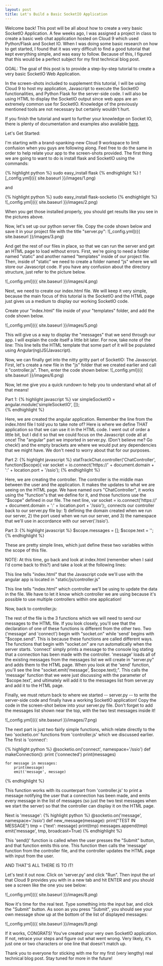 ```yaml
---
layout: post
title: Let's Build a Basic SocketIO Application
---
```


Welcome back! This post will be all about how to create a very basic SocketIO Application. A few weeks ago, I was assigned a project in class to create a basic web chat application hosted on Cloud 9 which used Python/Flask and Socket IO.
When I was doing some basic research on how to get started, I found that it was very difficult to find a good tutorial that kept everything simple, and was easy to follow. Because of this, I figured that this would be a perfect subject for my first technical blog post.

GOAL: The goal of this post is to provide a step-by-step tutorial to create a very basic SocketIO Web Application. 

In the screen-shots included to supplement this tutorial, I will be using Cloud 9 to host my application, Javascript to execute the SocketIO functionalities, and Python Flask for the server-side code. I will also be using HTML to display the SocketIO output since web apps are an extremely common use for SocketIO. Knowledge of the previously mentioned tools are not necessary but certainly wouldn't hurt. 

If you finish the tutorial and want to further your knowledge on Socket IO, there is plenty of documentation and examples also available [here](http://socket.io/docs/).

Let's Get Started:

I'm starting with a brand-spanking-new Cloud 9 workspace to limit confusion when you guys are following along. Feel free to do the same in order to help relate your app to the screen-shots provided.
The first thing we are going to want to do is install flask and SocketIO using the commands:

{% highlight python %}
sudo easy_install flask
{% endhighlight %}
![_config.yml]({{ site.baseurl }}/images/1.png)


and

{% highlight python %}
sudo easy_install flask-socketio
{% endhighlight %}
![_config.yml]({{ site.baseurl }}/images/2.png)


When you get those installed properly, you should get results like you see in the pictures above.

Now, let's set up our python server file. Copy the code shown below and save it in your project file with the title "server.py":
![_config.yml]({{ site.baseurl }}/images/3.png)

And get the rest of our files in place, so that we can run the server and get an HTML page to load without errors. First, we're going to need a folder named "static" and another named "templates" inside of our project file. Then, inside of "static" we need to create a folder named "js" where we will store our Javascript code. If you have any confusion about the directory structure, just refer to the picture below.


![_config.yml]({{ site.baseurl }}/images/4.png)

Next, we need to create our index.html file. We will keep it very simple, because the main focus of this tutorial is the SocketIO and the HTML page just gives us a medium to display our working SocketIO code. 

Create your "index.html" file inside of your "templates" folder, and add the code shown below.


![_config.yml]({{ site.baseurl }}/images/5.png)


This will give us a way to display the "messages" that we send through our app. I will explain the code itself a little bit later. For now, take note of the line: <html ng-app="simpleSocketIO"> This line tells the HTML template that some part of it will be populated using Angular(ng)JS(Javascript). 

Now, we can finally get into the nitty gritty part of SocketIO: The Javascript. First, let's create a new file in the "js" folder that we created earlier and call it "controller.js". Then, enter the code shown below:
![_config.yml]({{ site.baseurl }}/images/6.png)

Now, let me give you a quick rundown to help you to understand what all of that means!

Part 1: 
{% highlight javascript %}
var simpleSocketIO = angular.module('simpleSocketIO', []);  
{% endhighlight %}

Here, we are created the angular application. Remember the line from the index.html file I told you to take note of? Here is where we define THAT application so that we can use it in the HTML code. I went out of order a little bit, but I did it so that we could focus on the Javascript code all at once! The "angular" part we imported in server.py. (Don't believe me? Go check!) and the empty brackets are where we would put any dependencies that we might have. We don't need to worry about that for our purposes.


Part 2: 
{% highlight javascript %}
statTrackChat.controller('ChatController', function($scope){
   var socket = io.connect('https://' + document.domain + ':' + location.port + '/ssio'); 
{% endhighlight %}   
   
Here, we are creating the controller. The controller is the middle man between the user and the application. It makes the updates to what we are seeing on the HTML page. We have named ours "ChatController", it works using the "function"s that we define for it, and those functions use the "$scope" defined in our file. The next line, var socket = io.connect('https://' + document.domain + ':' + location.port + '/ssio');, connects our controller back to our server.py file by: 1) defining the domain created when we run our server, 2) the port used when we run our server, and 3) the namespace that we'll use in accordance with our server('/ssio').


Part 3: 
{% highlight javascript %}
$scope.messages = []; 
$scope.text = '';
{% endhighlight %}

These are pretty simple lines, which just define these two variables within the scope of this file. 

NOTE: At this time, go back and look at index.html (remember when I said I'd come back to this?) and take a look at the following lines: 

<script src="static/js/controller.js"></script>
This line tells "index.html" that the Javascript code we'll use with the angular app is located in "static/js/controller.js"


<div class="container" ng-controller="ChatController">
This line tells "index.html" which controller we'll be using to update the data in the file. We have to let it know which controller we are using because it's possible to use multiple controllers within one application!


Now, back to controller.js:

The rest of the file is the 3 functions which we will need to send our messages to the HTML file. If you look closely, you'll see that the declaration of one of these functions is different from the other two. Two ('message' and 'connect') begin with "socket.on" while 'send' begins with "$scope.send". This is because these functions are called different ways. The functions that begin with "socket.on" are run automatically when the server starts. 'connect' simply prints a message to the console log stating that a connection has been made with the controller. 'message' loads all of the existing messages from the messages list we will create in "server.py" and adds them to the HTML page. When you look at the 'send' function, you'll see the line "socket.emit('message', $scope.text);". This calls the 'message' function that we were just discussing with the parameter of '$scope.text', and ultimately will add it to the messages list from server.py and add it to the HTML page.


Finally, we must return back to where we started -- server.py -- to write the server-side code and finally have a working SocketIO application! Copy the code in the screen-shot below into your server.py file. Don't forget to add the messages list shown near the top, with the two test messages inside it!


![_config.yml]({{ site.baseurl }}/images/7.png)


The next part is just two fairly simple functions, which relate directly to the two 'socketio.on' functions from 'controller.js' which we discussed earlier. The first is 'connect':

{% highlight python %}
@socketio.on('connect', namespace='/ssio')
def makeConnection():
    print ('connected')
    print(messages)
    
    for message in messages: 
        print(message)
        emit('message', message)
{% endhighlight %} 

This function works with its counterpart from 'controller.js' to print a message notifying the user that a connection has been made, and emits every message in the list of messages (so just the two test messages when we start the server) so that the controller can display it on the HTML page. 


Next is 'message':
{% highlight python %}
@socketio.on('message', namespace='/ssio')
def new_message(message):
    print("TEST IN MESSAGE")
    tmp = {'text': message}
    print(tmp)
    messages.append(tmp)
    emit('message', tmp, broadcast=True)
{% endhighlight %}

This 'send()' function is called when the user presses the "Submit" button, and that function emits this one. This function then calls the 'message' function from the controller file, and the controller updates the HTML page with input from the user. 


AND THAT'S ALL THERE IS TO IT! 


Let's test it out now. Click on 'server.py' and click "Run". Then input the url that Cloud 9 provides you with in a new tab and hit ENTER and you should see a screen like the one you see below:

![_config.yml]({{ site.baseurl }}/images/8.png)



Now it's time for the real test. Type something into the input bar, and click the "Submit" button. As soon as you press "Submit", you should see your own message show up at the bottom of the list of displayed messages:

![_config.yml]({{ site.baseurl }}/images/9.png)



If it works, CONGRATS! You've created your very own SocketIO application. If not, retrace your steps and figure out what went wrong. Very likely, it's just one or two characters or one line that doesn't match up.


Thank you to everyone for sticking with me for my first (very lengthy) real technical blog post. Stay tuned for more in the future!

